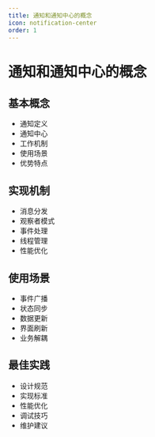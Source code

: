 ```yaml
---
title: 通知和通知中心的概念
icon: notification-center
order: 1
---
```


# 通知和通知中心的概念

## 基本概念
- 通知定义
- 通知中心
- 工作机制
- 使用场景
- 优势特点

## 实现机制
- 消息分发
- 观察者模式
- 事件处理
- 线程管理
- 性能优化

## 使用场景
- 事件广播
- 状态同步
- 数据更新
- 界面刷新
- 业务解耦

## 最佳实践
- 设计规范
- 实现标准
- 性能优化
- 调试技巧
- 维护建议
